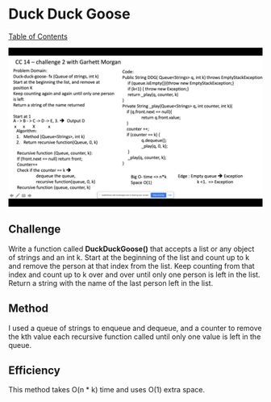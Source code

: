 # Duck Duck Goose

[Table of Contents](./../../../../../../README.md)

![Whiteboard](../assets/ddg.png)

## Challenge
Write a function called __DuckDuckGoose()__ that accepts a list or any object of strings and an int k. Start at the beginning of the list and count up to k and remove the person at that index from the list. Keep counting from that index and count up to k over and over until only one person is left in the list. Return a string with the name of the last person left in the list.

## Method
I used a queue of strings to enqueue and dequeue, and a counter to remove the kth value each recursive function called until only one value is left in the queue.

## Efficiency
This method takes O(n * k) time and uses O(1) extra space.

